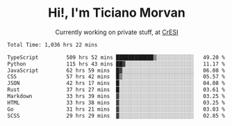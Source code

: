 <h1 align="center">Hi!, I'm Ticiano Morvan</h1>
<p align="center">Currently working on private stuff, at <a href="https://cresi.com.ar" target="_blank">CrESI</a></p>

<!--START_SECTION:waka-->

```txt
Total Time: 1,036 hrs 22 mins

TypeScript         509 hrs 52 mins ████████████▒░░░░░░░░░░░░   49.20 %
Python             115 hrs 43 mins ██▓░░░░░░░░░░░░░░░░░░░░░░   11.17 %
JavaScript         62 hrs 59 mins  █▓░░░░░░░░░░░░░░░░░░░░░░░   06.08 %
CSS                57 hrs 42 mins  █▒░░░░░░░░░░░░░░░░░░░░░░░   05.57 %
JSON               42 hrs 17 mins  █░░░░░░░░░░░░░░░░░░░░░░░░   04.08 %
Rust               37 hrs 27 mins  █░░░░░░░░░░░░░░░░░░░░░░░░   03.61 %
Markdown           33 hrs 39 mins  ▓░░░░░░░░░░░░░░░░░░░░░░░░   03.25 %
HTML               33 hrs 38 mins  ▓░░░░░░░░░░░░░░░░░░░░░░░░   03.25 %
Go                 31 hrs 21 mins  ▓░░░░░░░░░░░░░░░░░░░░░░░░   03.03 %
SCSS               29 hrs 29 mins  ▓░░░░░░░░░░░░░░░░░░░░░░░░   02.85 %
```

<!--END_SECTION:waka-->
